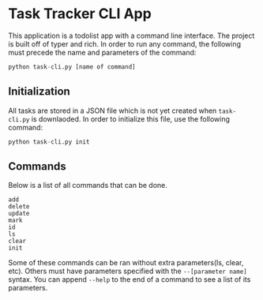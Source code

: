 # Task Tracker CLI App
This application is a todolist app with a command line interface. The project is built off of typer and rich. In order to run any command, the following must precede the name and parameters of the command:
```python
python task-cli.py [name of command]
```
## Initialization
All tasks are stored in a JSON file which is not yet created when ```task-cli.py``` is downlaoded. In order to initialize this file, use the following command:
```python
python task-cli.py init
```
## Commands
Below is a list of all commands that can be done.
```
add
delete
update
mark
id
ls
clear
init
```
Some of these commands can be ran without extra parameters(ls, clear, etc). Others must have parameters specified with the ```--[parameter name]``` syntax. You can append ```--help``` to the end of a command to see a list of its parameters.
